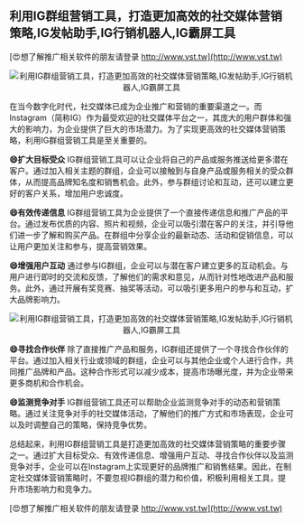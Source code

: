## **利用IG群组营销工具，打造更加高效的社交媒体营销策略,IG发帖助手,IG行销机器人,IG霸屏工具**

[😍想了解推广相关软件的朋友请登录 http://www.vst.tw](http://www.vst.tw)

 <center><img src="https://vst.tw/MP4/tuiguang/png/3.png" alt="利用IG群组营销工具，打造更加高效的社交媒体营销策略,IG发帖助手,IG行销机器人,IG霸屏工具"></center>

在当今数字化时代，社交媒体已成为企业推广和营销的重要渠道之一。而Instagram（简称IG）作为最受欢迎的社交媒体平台之一，其庞大的用户群体和强大的影响力，为企业提供了巨大的市场潜力。为了实现更高效的社交媒体营销策略，利用IG群组营销工具是至关重要的。

**😄扩大目标受众**
IG群组营销工具可以让企业将自己的产品或服务推送给更多潜在客户。通过加入相关主题的群组，企业可以接触到与自身产品或服务相关的受众群体，从而提高品牌知名度和销售机会。此外，参与群组讨论和互动，还可以建立更好的客户关系，增加用户忠诚度。

**😄有效传递信息**
IG群组营销工具为企业提供了一个直接传递信息和推广产品的平台。通过发布优质的内容、照片和视频，企业可以吸引潜在客户的关注，并引导他们进一步了解和购买产品。在群组中分享企业的最新动态、活动和促销信息，可以让用户更加关注和参与，提高营销效果。

**😄增强用户互动**
通过参与IG群组，企业可以与潜在客户建立更多的互动机会。与用户进行即时的交流和反馈，了解他们的需求和意见，从而针对性地改进产品和服务。此外，通过开展有奖竞赛、抽奖等活动，可以吸引更多用户的参与和互动，扩大品牌影响力。

 <center><img src="https://vst.tw/MP4/tuiguang/png/0.png" alt="利用IG群组营销工具，打造更加高效的社交媒体营销策略,IG发帖助手,IG行销机器人,IG霸屏工具"></center>

**😄寻找合作伙伴**
除了直接推广产品和服务，IG群组还提供了一个寻找合作伙伴的平台。通过加入相关行业或领域的群组，企业可以与其他企业或个人进行合作，共同推广品牌和产品。这种合作形式可以减少成本，提高市场曝光度，并为企业带来更多商机和合作机会。

**😄监测竞争对手**
IG群组营销工具还可以帮助企业监测竞争对手的动态和营销策略。通过关注竞争对手的社交媒体活动，了解他们的推广方式和市场表现，企业可以及时调整自己的策略，保持竞争优势。

总结起来，利用IG群组营销工具是打造更加高效的社交媒体营销策略的重要步骤之一。通过扩大目标受众、有效传递信息、增强用户互动、寻找合作伙伴以及监测竞争对手，企业可以在Instagram上实现更好的品牌推广和销售结果。因此，在制定社交媒体营销策略时，不要忽视IG群组的潜力和价值，积极利用相关工具，提升市场影响力和竞争力。

[😍想了解推广相关软件的朋友请登录 http://www.vst.tw](http://www.vst.tw)



